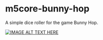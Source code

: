 # m5core-bunny-hop
A simple dice roller for the game Bunny Hop.

[![IMAGE ALT TEXT HERE](https://img.youtube.com/vi/nyinxOwbJeI/0.jpg)](https://www.youtube.com/watch?v=nyinxOwbJeI)
